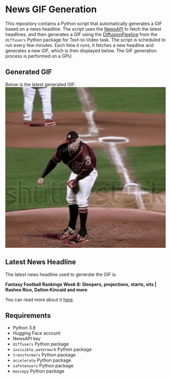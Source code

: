 # News GIF Generation
This repository contains a Python script that automatically generates a GIF based on a news headline. The script uses the [NewsAPI](https://newsapi.org/) to fetch the latest headlines, and then generates a GIF using the [DiffusionPipeline](https://github.com/huggingface/diffusers) from the `diffusers` Python package for Text-to-Video task.
The script is scheduled to run every few minutes. Each time it runs, it fetches a new headline and generates a new GIF, which is then displayed below. The GIF generation process is performed on a GPU.

## Generated GIF
Below is the latest generated GIF:
![Generated GIF](output.gif?raw=true&v=1698438832)

## Latest News Headline
The latest news headline used to generate the GIF is:

**Fantasy Football Rankings Week 8: Sleepers, projections, starts, sits | Rashee Rice, Dalton Kincaid and more**

You can read more about it [here](https://theathletic.com/4995932/2023/10/26/fantasy-football-rankings-week-8-sleepers-projections-starts-sits-rashee-rice-dalton-kincaid-and-more/).

## Requirements
- Python 3.8
- Hugging Face account
- NewsAPI key
- `diffusers` Python package
- `invisible_watermark` Python package
- `transformers` Python package
- `accelerate` Python package
- `safetensors` Python package
- `moviepy` Python package
